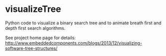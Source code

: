 visualizeTree
=============

Python code to visualize a binary search tree and to animate breath first and depth first search algorithms.

See project home page for details:
http://www.embeddedcomponents.com/blogs/2013/12/visualizing-software-tree-structures/
